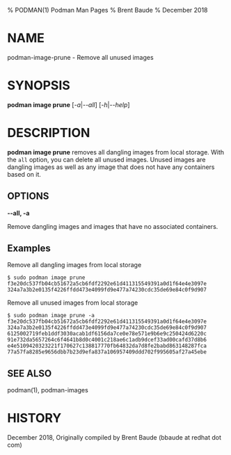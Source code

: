 % PODMAN(1) Podman Man Pages
% Brent Baude
% December 2018
# NAME
podman-image-prune - Remove all unused images

# SYNOPSIS
**podman image prune** [*-a*|*--all*] [*-h*|*--help*]

# DESCRIPTION
**podman image prune** removes all dangling images from local storage. With the `all` option,
you can delete all unused images.  Unused images are dangling images as well as any image that
does not have any containers based on it.

## OPTIONS
**--all, -a**

Remove dangling images and images that have no associated containers.

## Examples ##

Remove all dangling images from local storage
```
$ sudo podman image prune
f3e20dc537fb04cb51672a5cb6fdf2292e61d411315549391a0d1f64e4e3097e
324a7a3b2e0135f4226ffdd473e4099fd9e477a74230cdc35de69e84c0f9d907
```

Remove all unused images from local storage
```
$ sudo podman image prune -a
f3e20dc537fb04cb51672a5cb6fdf2292e61d411315549391a0d1f64e4e3097e
324a7a3b2e0135f4226ffdd473e4099fd9e477a74230cdc35de69e84c0f9d907
6125002719feb1ddf3030acab1df6156da7ce0e78e571e9b6e9c250424d6220c
91e732da5657264c6f4641b8d0c4001c218ae6c1adb9dcef33ad00cafd37d8b6
e4e5109420323221f170627c138817770fb64832da7d8fe2babd863148287fca
77a57fa8285e9656dbb7b23d9efa837a106957409ddd702f995605af27a45ebe

```

## SEE ALSO
podman(1), podman-images

# HISTORY
December 2018, Originally compiled by Brent Baude (bbaude at redhat dot com)
